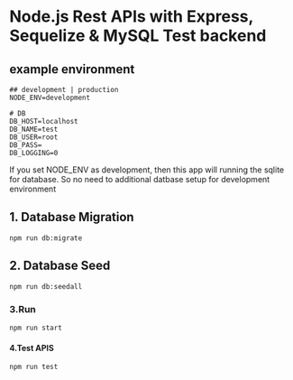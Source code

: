 # Node.js Rest APIs with Express, Sequelize & MySQL Test backend

## example environment
```
## development | production
NODE_ENV=development

# DB
DB_HOST=localhost
DB_NAME=test
DB_USER=root
DB_PASS=
DB_LOGGING=0
```
If you set NODE_ENV as development, then this app will running the sqlite for database.
So no need to additional datbase setup for development environment

## 1. Database Migration
```
npm run db:migrate
```

## 2. Database Seed
```
npm run db:seedall
```

### 3.Run
```
npm run start
```

#### 4.Test APIS
```
npm run test
```
